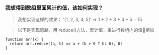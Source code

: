 
### 我想得到数组里面累计的值，该如何实现？

> 我想实现这样的效果： '[1, 2, 3, 4, 5]' => 1 + 2 + 3 + 4 + 5 = 15

> 以下是实现思路，用 reduce()方法，累计值，来进行数组内的值相加
```
function arr(x) {
  return arr.reduce((a, b) => a + (b > 0 ? b: 0), 0)
}
```